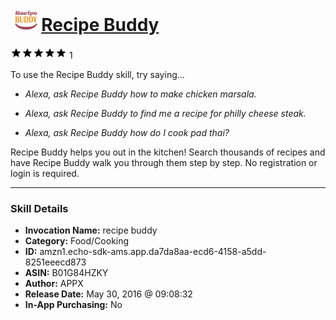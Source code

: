 # &nbsp;<img src="skill_icon" alt="Recipe Buddy icon" width="36"> [Recipe Buddy](http://alexa.amazon.com/#skills/amzn1.echo-sdk-ams.app.da7da8aa-ecd6-4158-a5dd-8251eeecd873)
![5 stars](../../images/ic_star_black_18dp_1x.png)![5 stars](../../images/ic_star_black_18dp_1x.png)![5 stars](../../images/ic_star_black_18dp_1x.png)![5 stars](../../images/ic_star_black_18dp_1x.png)![5 stars](../../images/ic_star_black_18dp_1x.png) 1

To use the Recipe Buddy skill, try saying...

* *Alexa, ask Recipe Buddy how to make chicken marsala.*

* *Alexa, ask Recipe Buddy to find me a recipe for philly cheese steak.*

* *Alexa, ask Recipe Buddy how do I cook pad thai?*

Recipe Buddy helps you out in the kitchen!  Search thousands of recipes and have Recipe Buddy walk you through them step by step.  No registration or login is required.

***

### Skill Details

* **Invocation Name:** recipe buddy
* **Category:** Food/Cooking
* **ID:** amzn1.echo-sdk-ams.app.da7da8aa-ecd6-4158-a5dd-8251eeecd873
* **ASIN:** B01G84HZKY
* **Author:** APPX
* **Release Date:** May 30, 2016 @ 09:08:32
* **In-App Purchasing:** No
